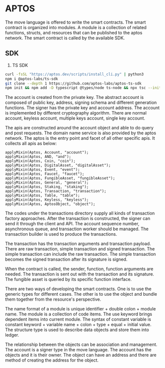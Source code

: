 # APTOS

The move language is offered to write the smart contracts. The smart contract is organized into modules. A module is a collection of related functions, structs, and resources that can be published to the aptos network. The smart contract is called by the available SDK. 

## SDK

1. TS SDK

```bash
curl -fsSL "https://aptos.dev/scripts/install_cli.py" | python3
npm i @aptos-labs/ts-sdk
git clone --depth 1 https://github.com/aptos-labs/aptos-ts-sdk
npm init && npm add -D typescript @types/node ts-node && npx tsc --init && mkdir src && echo 'async function example() { console.log("Running example!")}; example()' > src/quickstart.ts
```
The account is created from the private key. The abstract account is composed of public key, address, signing schema and different generation functions. The signer has the private key and account address. The account is implemented by different cryptography algorithm. There are normal account, keyless account, multiple keys account, single key account.

The apis are constructed around the account object and able to do query and post requests. The domain name service is also provided by the aptos network. The aptos is the entry point and facet of all other specific apis. It collects all apis as below:

```
applyMixin(Aptos, Account, "account");
applyMixin(Aptos, AND, "and");
applyMixin(Aptos, Coin, "coin");
applyMixin(Aptos, DigitalAsset, "digitalAsset");
applyMixin(Aptos, Event, "event");
applyMixin(Aptos, Faucet, "faucet");
applyMixin(Aptos, FungibleAsset, "fungibleAsset");
applyMixin(Aptos, General, "general");
applyMixin(Aptos, Staking, "staking");
applyMixin(Aptos, Transaction, "transaction");
applyMixin(Aptos, Table, "table");
applyMixin(Aptos, Keyless, "keyless");
applyMixin(Aptos, AptosObject, "object");
```
The codes under the transactions directory supply all kinds of transaction factory approaches. After the transaction is constructed, the signer can send it through the client and API. The account sequence number, asynchronous queue, and transaction worker should be managed. The transaction builder is used to produce the transactions. 

The transaction has the transaction arguments and transaction payload. There are raw transaction, simple transaction and signed transaction. The simple transaction can include the raw transaction. The simple transaction becomes the signed transaction after its signature is signed. 

When the contract is called, the sender, function, function arguments are needed. The transaction is sent out with the transaction and its signature. The fungible asset is queried by its specific function interface. 

There are two ways of developing the smart contracts. One is to use the generic types for different cases. The other is to use the object and bundle them together from the resource's perspective. 

The name format of a module is unique identifier + double colon + module name. The module is a collection of code items. The use keyword brings dependent items into current module. The syntax of constant variable is constant keyword + variable name + colon + type + equal + initial value. The structure type is used to describe data objects and store them into ledger. 

The relationship between the objects can be association and management. The account is a signer type in the move language. The account has the objects and it is their owner. The object can have an address and there are method of creating the address for the object. 


